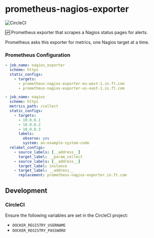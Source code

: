 # prometheus-nagios-exporter

![CircleCI](https://img.shields.io/circleci/project/github/Financial-Times/prometheus-nagios-exporter/master.svg)

🆙 Prometheus exporter that scrapes a Nagios status pages for alerts.

Prometheus asks this exporter for metrics, one Nagios target at a time.

### Prometheus Configuration

```yaml
- job_name: nagios_exporter
  scheme: https
  static_configs:
    - targets:
      - prometheus-nagios-exporter-eu-west-1.in.ft.com
      - prometheus-nagios-exporter-us-east-1.in.ft.com

- job_name: nagios
  scheme: https
  metrics_path: /collect
  static_configs:
    - targets:
      - 10.0.0.1
      - 10.0.0.2
      - 10.0.0.3
      labels:
        observe: yes
        system: an-example-system-code
  relabel_configs:
    - source_labels: [__address__]
      target_label: __param_collect
    - source_labels: [__address__]
      target_label: instance
    - target_label: __address__
      replacement: prometheus-nagios-exporter.in.ft.com
```

## Development

### CircleCI

Ensure the following variables are set in the CircleCI project:

* `DOCKER_REGISTRY_USERNAME`
* `DOCKER_REGISTRY_PASSWORD`

